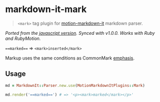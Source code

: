 # markdown-it-mark

> `<mark>` tag plugin for [motion-markdown-it](https://github.com/digitalmoksha/motion-markdown-it) markdown parser.

_Ported from the [javascript version](https://github.com/markdown-it/markdown-it-mark). Synced with v1.0.0. Works with Ruby and RubyMotion._

`==marked==` => `<mark>inserted</mark>`

Markup uses the same conditions as CommonMark [emphasis](http://spec.commonmark.org/0.15/#emphasis-and-strong-emphasis).

## Usage

```ruby
md = MarkdownIt::Parser.new.use(MotionMarkdownItPlugins::Mark)

md.render('==marked==') # => '<p><mark>marked</mark></p>'
```

